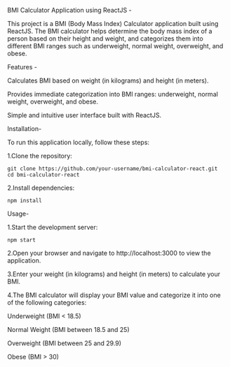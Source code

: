 BMI Calculator Application using ReactJS -

This project is a BMI (Body Mass Index) Calculator application built using ReactJS. The BMI calculator helps determine the body mass index of a person based on their height and weight, and categorizes them into different BMI ranges such as underweight, normal weight, overweight, and obese.

Features -

Calculates BMI based on weight (in kilograms) and height (in meters).

Provides immediate categorization into BMI ranges: underweight, normal weight, overweight, and obese.

Simple and intuitive user interface built with ReactJS.

Installation-

To run this application locally, follow these steps:

1.Clone the repository:

    git clone https://github.com/your-username/bmi-calculator-react.git
    cd bmi-calculator-react

2.Install dependencies:

    npm install

Usage-

1.Start the development server:

    npm start

2.Open your browser and navigate to http://localhost:3000 to view the application.

3.Enter your weight (in kilograms) and height (in meters) to calculate your BMI.

4.The BMI calculator will display your BMI value and categorize it into one of the following categories:

Underweight (BMI < 18.5)
      
Normal Weight (BMI between 18.5 and 25)
      
Overweight (BMI between 25 and 29.9)
      
 Obese (BMI > 30)

